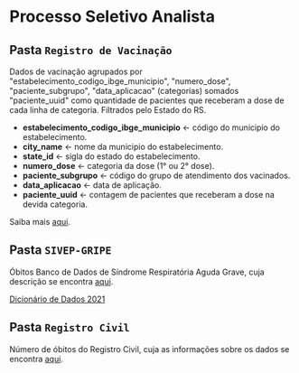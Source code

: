 # Processo Seletivo Analista

## Pasta `Registro de Vacinação`
Dados de vacinação agrupados por "estabelecimento_codigo_ibge_municipio", "numero_dose", "paciente_subgrupo", "data_aplicacao" (categorias) somados "paciente_uuid" como quantidade de pacientes que receberam a dose de cada linha de categoria. Filtrados pelo Estado do RS.

- **estabelecimento_codigo_ibge_municipio** <- código do municipio do estabelecimento.
- **city_name** <- nome da municipio do estabelecimento.
- **state_id** <- sigla do estado do estabelecimento.
- **numero_dose** <- categoria da dose (1° ou 2° dose).
- **paciente_subgrupo** <- código do grupo de atendimento dos vacinados.
- **data_aplicacao** <- data de aplicação.
- **paciente_uuid** <- contagem de pacientes que receberam a dose na devida categoria.

Saiba mais [aqui](https://opendatasus.saude.gov.br/dataset/covid-19-vacinacao/resource/ef3bd0b8-b605-474b-9ae5-c97390c197a8).

## Pasta `SIVEP-GRIPE`
Óbitos Banco de Dados de Síndrome Respiratória Aguda Grave, cuja descrição se encontra [aqui](https://opendatasus.saude.gov.br/dataset/bd-srag-2021).

[Dicionário de Dados 2021](https://opendatasus.saude.gov.br/dataset/9f76e80f-a2f1-4662-9e37-71084eae23e3/resource/b3321e55-24e9-49ab-8651-29cf5c8f3179/download/dicionario-de-dados-srag-hospitalizado-27.07.2020-final.pdf)


## Pasta `Registro Civil`
Número de óbitos do Registro Civil, cuja as informações sobre os dados se encontra [aqui](https://transparencia.registrocivil.org.br/especial-covid).
